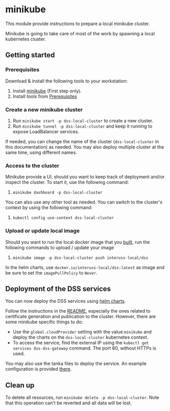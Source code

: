 # minikube

This module provide instructions to prepare a local minikube cluster.

Minikube is going to take care of most of the work by spawning a local kubernetes cluster.

## Getting started

### Prerequisites

Download & install the following tools to your workstation:

1. Install [minikube](https://minikube.sigs.k8s.io/docs/start/) (First step only).
2. Install tools from [Prerequisites](../../../../build/README.md)

### Create a new minikube cluster

1. Run `minikube start -p dss-local-cluster` to create a new cluster.
2. Run `minikube tunnel -p dss-local-cluster` and keep it running to expose LoadBalancer services.

If needed, you can change the name of the cluster (`dss-local-cluster` in this documentation) as needed. You may also deploy multiple cluster at the same time, using different names.

### Access to the cluster

Minikube provide a UI, should you want to keep track of deployment and/or inspect the cluster. To start it, use the following command:

1. `minikube dashboard -p dss-local-cluster`

You can also use any other tool as needed. You can switch to the cluster's context by using the following command:

1. `kubectl config use-context dss-local-cluster`

### Upload or update local image

Should you want to run the local docker image that you [built](../../../../build/README.md), run the following commands to upload / update your image

1. `minikube image -p dss-local-cluster push interuss-local/dss`

In the helm charts, use `docker.io/interuss-local/dss:latest` as image and be sure to set the `imagePullPolicy` to `Never`.

## Deployment of the DSS services

You can now deploy the DSS services using [helm charts](../../../services/helm-charts/dss/README.md).

Follow the instructions in the [README](../../../services/helm-charts/dss/README.md), especially the ones related to certificate generation and publication to the cluster. However, there are some minikube specific things to do:

* Use the `global.cloudProvider` setting with the value `minikube` and deploy the charts on the `dss-local-cluster` kubernetes context.
* To access the service, find the external IP using the `kubectl get services dss-dss-gateway` command. The port 80, without HTTPs is used.

You may also use the tanka files to deploy the service. An example configuration is provided [there](../../../services/tanka/examples/minikube/).

## Clean up

To delete all resources, run `minikube delete -p dss-local-cluster`.  Note that this operation can't be reverted and all data will be lost.
